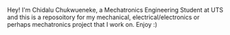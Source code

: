 Hey! I'm Chidalu Chukwueneke, a Mechatronics Engineering Student at UTS and this is a reposoitory for my mechanical, electrical/electronics or perhaps mechatronics project that I work on. Enjoy :)

